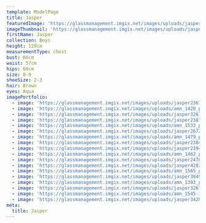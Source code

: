 ```yaml
---
template: ModelPage
title: Jasper
featuredImage: 'https://glassmanagement.imgix.net/images/uploads/jasper3274.jpg'
imageThumbnail: 'https://glassmanagement.imgix.net/images/uploads/jasper-hs.jpg'
firstName: Jasper
collection: Boys
height: 129cm
measurementType: chest
bust: 66cm
waist: 57cm
hips: 66cm
size: 8-9
shoeSize: 2-3
hair: Brown
eyes: Aqua
imagePortfolio:
  - image: 'https://glassmanagement.imgix.net/images/uploads/jasper23674.jpg'
  - image: 'https://glassmanagement.imgix.net/images/uploads/amn_1420_preview.jpg'
  - image: 'https://glassmanagement.imgix.net/images/uploads/jasper32674.jpg'
  - image: 'https://glassmanagement.imgix.net/images/uploads/jasper23874.jpg'
  - image: 'https://glassmanagement.imgix.net/images/uploads/amn_1533_preview.jpg'
  - image: 'https://glassmanagement.imgix.net/images/uploads/jasper2672348956.jpg'
  - image: 'https://glassmanagement.imgix.net/images/uploads/amn_1479_preview.jpg'
  - image: 'https://glassmanagement.imgix.net/images/uploads/jasper23847.jpg'
  - image: 'https://glassmanagement.imgix.net/images/uploads/jasper239487126.jpg'
  - image: 'https://glassmanagement.imgix.net/images/uploads/amn_1462_preview.jpg'
  - image: 'https://glassmanagement.imgix.net/images/uploads/jasper24789.jpg'
  - image: 'https://glassmanagement.imgix.net/images/uploads/jasper428376.jpg'
  - image: 'https://glassmanagement.imgix.net/images/uploads/amn_1565_preview.jpg'
  - image: 'https://glassmanagement.imgix.net/images/uploads/jasper38495712.jpg'
  - image: 'https://glassmanagement.imgix.net/images/uploads/amn_1393_preview.jpg'
  - image: 'https://glassmanagement.imgix.net/images/uploads/jasper3267489.jpg'
  - image: 'https://glassmanagement.imgix.net/images/uploads/amn_1545-1-.jpg'
  - image: 'https://glassmanagement.imgix.net/images/uploads/jasper34287123.jpg'
meta:
  title: Jasper
---
```


